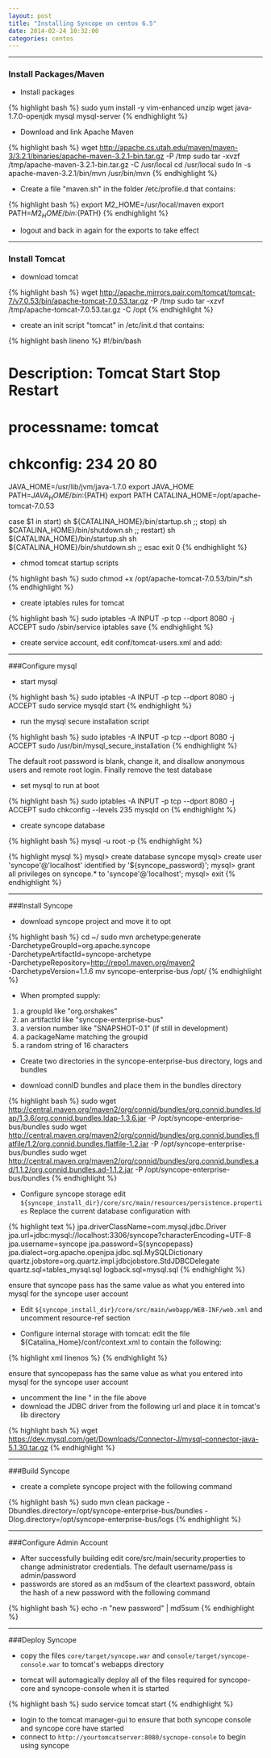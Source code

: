 ```yaml
---
layout: post
title: "Installing Syncope on centos 6.5"
date: 2014-02-24 10:32:00
categories: centos
---
```


---
### Install Packages/Maven
- Install packages

{% highlight bash %}
sudo yum install -y vim-enhanced unzip wget java-1.7.0-openjdk mysql mysql-server 
{% endhighlight %}

- Download and link Apache Maven

{% highlight bash %}
wget http://apache.cs.utah.edu/maven/maven-3/3.2.1/binaries/apache-maven-3.2.1-bin.tar.gz -P /tmp
sudo tar -xvzf /tmp/apache-maven-3.2.1-bin.tar.gz -C /usr/local
cd /usr/local
sudo ln -s apache-maven-3.2.1/bin/mvn /usr/bin/mvn
{% endhighlight %}

- Create a file "maven.sh" in the folder /etc/profile.d that contains:

{% highlight bash %}
export M2_HOME=/usr/local/maven
export PATH=${M2_HOME}/bin:${PATH}
{% endhighlight %}

- logout and back in again for the exports to take effect

---
### Install Tomcat

- download tomcat

{% highlight bash %}
wget http://apache.mirrors.pair.com/tomcat/tomcat-7/v7.0.53/bin/apache-tomcat-7.0.53.tar.gz -P /tmp
sudo tar -xzvf /tmp/apache-tomcat-7.0.53.tar.gz -C /opt
{% endhighlight %}

- create an init script "tomcat" in /etc/init.d that contains:

{% highlight bash lineno %}
#!/bin/bash
# Description: Tomcat Start Stop Restart
# processname: tomcat
# chkconfig: 234 20 80
JAVA_HOME=/usr/lib/jvm/java-1.7.0
export JAVA_HOME
PATH=${JAVA_HOME}/bin:${PATH}
export PATH
CATALINA_HOME=/opt/apache-tomcat-7.0.53

case $1 in
start)
sh ${CATALINA_HOME}/bin/startup.sh
;;
stop)
sh $CATALINA_HOME}/bin/shutdown.sh
;;
restart)
sh ${CATALINA_HOME}/bin/startup.sh
sh ${CATALINA_HOME}/bin/shutdown.sh
;;
esac
exit 0
{% endhighlight %}


- chmod tomcat startup scripts


{% highlight bash %}
sudo chmod +x /opt/apache-tomcat-7.0.53/bin/*.sh
{% endhighlight %}

- create iptables rules for tomcat

{% highlight bash %}
sudo iptables -A INPUT -p tcp --dport 8080 -j ACCEPT
sudo /sbin/service iptables save
{% endhighlight %}


- create service account, edit conf/tomcat-users.xml and add:

<role rolename="admin-gui" />
<user username="admin" password="${PASSWORD}" roles="manager-gui,admin-gui" />

---
###Configure mysql
- start mysql

{% highlight bash %}
sudo iptables -A INPUT -p tcp --dport 8080 -j ACCEPT
sudo service mysqld start
{% endhighlight %}

- run the mysql secure installation script

{% highlight bash %}
sudo iptables -A INPUT -p tcp --dport 8080 -j ACCEPT
sudo /usr/bin/mysql_secure_installation
{% endhighlight %}

The default root password is blank, change it, and disallow anonymous users and remote root login. Finally remove the test database

- set mysql to run at boot

{% highlight bash %}
sudo iptables -A INPUT -p tcp --dport 8080 -j ACCEPT
sudo chkconfig --levels 235 mysqld on
{% endhighlight %}

- create syncope database

{% highlight bash %}
mysql -u root -p
{% endhighlight %}

{% highlight mysql %}
mysql> create database syncope
mysql> create user 'syncope'@'localhost' identified by '${syncope_password}';
mysql> grant all privileges on syncope.* to 'syncope'@'localhost';
mysql> exit
{% endhighlight %}

---
###Install Syncope
- download syncope project and move it to opt

{% highlight bash %}
cd ~/
sudo mvn archetype:generate \
    -DarchetypeGroupId=org.apache.syncope \
    -DarchetypeArtifactId=syncope-archetype \
    -DarchetypeRepository=http://repo1.maven.org/maven2 \
    -DarchetypeVersion=1.1.6
    mv syncope-enterprise-bus /opt/
{% endhighlight %}

- When prompted supply:

1. a groupId like "org.orshakes" 
2. an artifactId like "syncope-enterprise-bus" 
3. a version number like "SNAPSHOT-0.1" (if still in development)
4. a packageName matching the groupid
5. a random string of 16 characters


- Create two directories in the syncope-enterprise-bus directory, logs and bundles

- download connID bundles and place them in the bundles directory

{% highlight bash %}
sudo wget http://central.maven.org/maven2/org/connid/bundles/org.connid.bundles.ldap/1.3.6/org.connid.bundles.ldap-1.3.6.jar -P /opt/syncope-enterprise-bus/bundles
sudo wget http://central.maven.org/maven2/org/connid/bundles/org.connid.bundles.flatfile/1.2/org.connid.bundles.flatfile-1.2.jar -P /opt/syncope-enterprise-bus/bundles
sudo wget http://central.maven.org/maven2/org/connid/bundles/org.connid.bundles.ad/1.1.2/org.connid.bundles.ad-1.1.2.jar -P /opt/syncope-enterprise-bus/bundles
{% endhighlight %}

- Configure syncope storage edit `${syncope_install_dir}/core/src/main/resources/persistence.properties` Replace the current database configuration with

{% highlight text %}
jpa.driverClassName=com.mysql.jdbc.Driver
jpa.url=jdbc:mysql://localhost:3306/syncope?characterEncoding=UTF-8
jpa.username=syncope
jpa.password=S{syncopepass}
jpa.dialect=org.apache.openjpa.jdbc.sql.MySQLDictionary
quartz.jobstore=org.quartz.impl.jdbcjobstore.StdJDBCDelegate
quartz.sql=tables_mysql.sql
logback.sql=mysql.sql
{% endhighlight %}

ensure that syncope pass has the same value as what you entered into mysql for the syncope user account

- Edit `${syncope_install_dir}/core/src/main/webapp/WEB-INF/web.xml` and uncomment resource-ref section

- Configure internal storage with tomcat: edit the file ${Catalina_Home}/conf/context.xml to contain the following:

{% highlight xml linenos %}
<Resource name="jdbc/syncopeDataSource" auth="Container"
type="javax.sql.DataSource"
factory="org.apache.tomcat.jdbc.pool.DataSourceFactory"
testWhileIdle="true" testOnBorrow="true" testOnReturn="true"
validationQuery="SELECT 1" validationInterval="30000"
maxActive="50" minIdle="2" maxWait="10000" initialSize="2"
removeAbandonedTimeout="20000" removeAbandoned="true"
logAbandoned="true" suspectTimeout="20000"
timeBetweenEvictionRunsMillis="5000" minEvictableIdleTimeMillis="5000"
jdbcInterceptors="org.apache.tomcat.jdbc.pool.interceptor.ConnectionState;
org.apache.tomcat.jdbc.pool.interceptor.StatementFinalizer"
username="syncope" password="${syncopepass}"
driverClassName="com.mysql.jdbc.Driver"
url="jdbc:mysql://localhost:3306/syncope?characterEncoding=UTF-8"/>
{% endhighlight %}

ensure that syncopepass has the same value as what you entered into mysql for the syncope user account

- uncomment the line "<Manager pathname= "" /> in the file above
- download the JDBC driver from the following url and place it in tomcat's lib directory

{% highlight bash %}
wget https://dev.mysql.com/get/Downloads/Connector-J/mysql-connector-java-5.1.30.tar.gz
{% endhighlight %}

---
###Build Syncope

- create a complete syncope project with the following command

{% highlight bash %}
sudo mvn clean package -Dbundles.directory=/opt/syncope-enterprise-bus/bundles -Dlog.directory=/opt/syncope-enterprise-bus/logs
{% endhighlight %}

---
###Configure Admin Account

- After successfully building edit core/src/main/security.properties to change administrator credentials. The default username/pass is admin/password
- passwords are stored as an md5sum of the cleartext password, obtain the hash of a new password with the following command

{% highlight bash %}
echo -n "new password" | md5sum
{% endhighlight %}

---
###Deploy Syncope

- copy the files `core/target/syncope.war` and `console/target/syncope-console.war` to tomcat's webapps directory

- tomcat will automagically deploy all of the files required for syncope-core and syncope-console when it is started

{% highlight bash %}
sudo service tomcat start
{% endhighlight %}

- login to the tomcat manager-gui to ensure that both syncope console and syncope core have started
- connect to `http://yourtomcatserver:8080/sycnope-console` to begin using syncope

